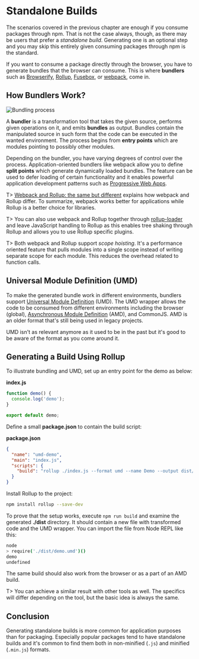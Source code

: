 # Standalone Builds

The scenarios covered in the previous chapter are enough if you consume packages through npm. That is not the case always, though, as there may be users that prefer a *standalone build*. Generating one is an optional step and you may skip this entirely given consuming packages through npm is the standard.

If you want to consume a package directly through the browser, you have to generate bundles that the browser can consume. This is where **bundlers** such as [Browserify](http://browserify.org/), [Rollup](https://rollupjs.org/), [Fusebox](http://fuse-box.org/), or [webpack](https://webpack.js.org/), come in.

## How Bundlers Work?

![Bundling process](images/bundler.png)

A **bundler** is a transformation tool that takes the given source, performs given operations on it, and emits **bundles** as output. Bundles contain the manipulated source in such form that the code can be executed in the wanted environment. The process begins from **entry points** which are modules pointing to possibly other modules.

Depending on the bundler, you have varying degrees of control over the process. Application-oriented bundlers like webpack allow you to define **split points** which generate dynamically loaded bundles. The feature can be used to defer loading of certain functionality and it enables powerful application development patterns such as [Progressive Web Apps](https://developers.google.com/web/progressive-web-apps/).

T> [Webpack and Rollup: the same but different](https://medium.com/webpack/webpack-and-rollup-the-same-but-different-a41ad427058c) explains how webpack and Rollup differ. To summarize, webpack works better for applications while Rollup is a better choice for libraries.

T> You can also use webpack and Rollup together through [rollup-loader](https://www.npmjs.com/package/rollup-loader) and leave JavaScript handling to Rollup as this enables tree shaking through Rollup and allows you to use Rollup specific plugins.

T> Both webpack and Rollup support *scope hoisting*. It's a performance oriented feature that pulls modules into a single scope instead of writing separate scope for each module. This reduces the overhead related to function calls.

## Universal Module Definition (UMD)

To make the generated bundle work in different environments, bundlers support [Universal Module Definition](https://github.com/umdjs/umd) (UMD). The UMD wrapper allows the code to be consumed from different environments including the browser (global), [Asynchronous Module Definition](http://requirejs.org/docs/whyamd.html) (AMD), and CommonJS. AMD is an older format that's still being used in legacy projects.

UMD isn't as relevant anymore as it used to be in the past but it's good to be aware of the format as you come around it.

## Generating a Build Using Rollup

To illustrate bundling and UMD, set up an entry point for the demo as below:

**index.js**

```javascript
function demo() {
  console.log('demo');
}

export default demo;
```

Define a small **package.json** to contain the build script:

**package.json**

```json
{
  "name": "umd-demo",
  "main": "index.js",
  "scripts": {
    "build": "rollup ./index.js --format umd --name Demo --output dist/demo.umd.js"
  }
}
```

Install Rollup to the project:

```bash
npm install rollup --save-dev
```

To prove that the setup works, execute `npm run build` and examine the generated **./dist** directory. It should contain a new file with transformed code and the UMD wrapper. You can import the file from Node REPL like this:

```bash
node
> require('./dist/demo.umd')()
demo
undefined
```

The same build should also work from the browser or as a part of an AMD build.

T> You can achieve a similar result with other tools as well. The specifics will differ depending on the tool, but the basic idea is always the same.

## Conclusion

Generating standalone builds is more common for application purposes than for packaging. Especially popular packages tend to have standalone builds and it's common to find them both in non-minified (`.js`) and minified (`.min.js`) formats.

